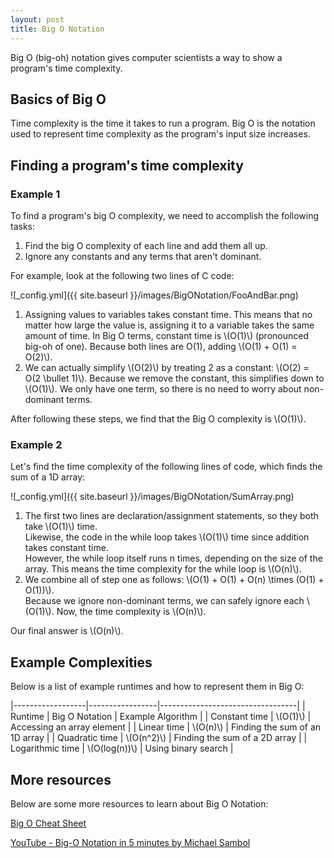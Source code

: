 ```yaml
---
layout: post
title: Big O Notation
---
```


Big O (big-oh) notation gives computer scientists a way to show a program's time complexity.

## Basics of Big O
Time complexity is the time it takes to run a program.
Big O is the notation used to represent time complexity as the program's input size increases.

## Finding a program's time complexity
### Example 1
To find a program's big O complexity, we need to accomplish the following tasks:
1. Find the big O complexity of each line and add them all up.
2. Ignore any constants and any terms that aren't dominant.

For example, look at the following two lines of C code:

![_config.yml]({{ site.baseurl }}/images/BigONotation/FooAndBar.png)

1. Assigning values to variables takes constant time. This means that no matter how large the value is, assigning it to a variable takes the same amount of time.
In Big O terms, constant time is \\(O(1)\\) (pronounced big-oh of one). Because both lines are O(1), adding \\(O(1) + O(1) = O(2)\\). 
2. We can actually simplify \\(O(2)\\) by treating 2 as a constant: \\(O(2) = O(2 \bullet 1)\\). Because we remove the constant, this simplifies down to \\(O(1)\\).
We only have one term, so there is no need to worry about non-dominant terms.

After following these steps, we find that the Big O complexity is \\(O(1)\\).

### Example 2
Let's find the time complexity of the following lines of code, which finds the sum of a 1D array:

![_config.yml]({{ site.baseurl }}/images/BigONotation/SumArray.png)

1. The first two lines are declaration/assignment statements, so they both take \\(O(1)\\) time.  
Likewise, the code in the while loop takes \\(O(1)\\) time since addition takes constant time.  
However, the while loop itself runs n times, depending on the size of the array. This means the time complexity for the while loop is \\(O(n)\\).
2. We combine all of step one as follows: \\(O(1) + O(1) + O(n) \times (O(1) + O(1))\\).  
Because we ignore non-dominant terms, we can safely ignore each \\(O(1)\\). Now, the time complexity is \\(O(n)\\).

Our final answer is \\(O(n)\\).

## Example Complexities
Below is a list of example runtimes and how to represent them in Big O:  

|------------------|-----------------|----------------------------------|
| Runtime          | Big O Notation  | Example Algorithm                |
| Constant time    | \\(O(1)\\)      | Accessing an array element       |
| Linear time      | \\(O(n)\\)      | Finding the sum of an 1D array   |
| Quadratic time   | \\(O(n^2)\\)    | Finding the sum of a 2D array    |
| Logarithmic time | \\(O(log(n))\\) | Using binary search              |

## More resources
Below are some more resources to learn about Big O Notation:

[Big O Cheat Sheet](https://www.bigocheatsheet.com/)

[YouTube - Big-O Notation in 5 minutes by Michael Sambol](https://www.youtube.com/watch?v=__vX2sjlpXU)

